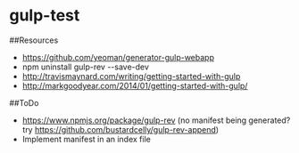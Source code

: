 gulp-test
=========
##Resources
* https://github.com/yeoman/generator-gulp-webapp
* npm uninstall gulp-rev --save-dev
* http://travismaynard.com/writing/getting-started-with-gulp
* http://markgoodyear.com/2014/01/getting-started-with-gulp/

##ToDo
* https://www.npmjs.org/package/gulp-rev (no manifest being generated? try https://github.com/bustardcelly/gulp-rev-append)
* Implement manifest in an index file
